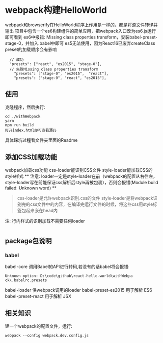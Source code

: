 # webpack构建HelloWorld
webpack和browserify在HelloWorld程序上作用是一样的，都是将源文件转译并输出
项目中包含一个es6构建组件的简单应用，把webpack入口改为es6.js运行即可看到
es6中报错: Missing class properties transform，安装babel-preset-stage-0，并加入.babel中即可
es5无法使用，因为React16已废弃createClass
preset的加载顺序会有影响
```
  // 成功
  "presets": ["react", "es2015", "stage-0"],
  // 失败Missing class properties transform
    "presets": ["stage-0", "es2015",  "react"],
    "presets": ["stage-0", "react", "es2015"],
```
## 使用
克隆程序，然后执行:
```
cd ./withWebpack
yarn
npm run build
打开index.html即可查看源码
```
具体踩坑过程看文件夹里面的Readme
## 添加CSS加载功能
webpack加载css功能
css-loader能识别CSS文件
style-loader能加载CSS的style样式
** 注意: loader一定是style-loader在前（webpack的配置从右往左，style-loader写在前能保证css解析后style再被包裹），否则会报错(Module build failed: Unknown word) **
> css-loader是允许webpack识别.css的文件
style-loader是将webpack识别完的css文件中的内容，在编译完运行文件的时候，将这些css用style标签包起来嵌在head内

注: 行内样式的识别加载不需要任何loader
# 
## package包说明
### babel
babel-core 调用Babel的API进行转码,若没有的话babel将会报错:
```
Unknown option: D:\code\github\react-hello-world\withWebpa
ck\.babelrc.presets
```
babel-loader 供webpack调用的loader
babel-preset-es2015 用于解析 ES6
babel-preset-react 用于解析 JSX

## 相关知识
建一个webpack的配置文件，运行:
```
webpack --config webpack.dev.config.js
```